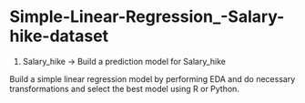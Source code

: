 # Simple-Linear-Regression_-Salary-hike-dataset




1) Salary_hike -> Build a prediction model for Salary_hike






Build a simple linear regression model by performing EDA and do necessary transformations and select the best model using R or Python.
